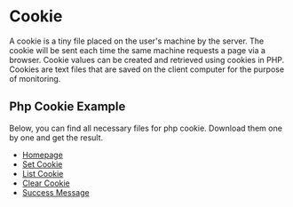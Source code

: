 # Cookie

A cookie is a tiny file placed on the user's machine by the server. The cookie will be sent each time the same machine requests a page via a browser. Cookie values can be created and retrieved using cookies in PHP. Cookies are text files that are saved on the client computer for the purpose of monitoring.

## Php Cookie Example

Below, you can find all necessary files for php cookie. Download them one by one and get the result.

- [Homepage](./examples/cookies/index.html)
- [Set Cookie](./examples/cookies/setCookie.php)
- [List Cookie](./examples/cookies/listCookie.php)
- [Clear Cookie](./examples/cookies/clearCookie.php)
- [Success Message](./examples/cookies/success.html)

